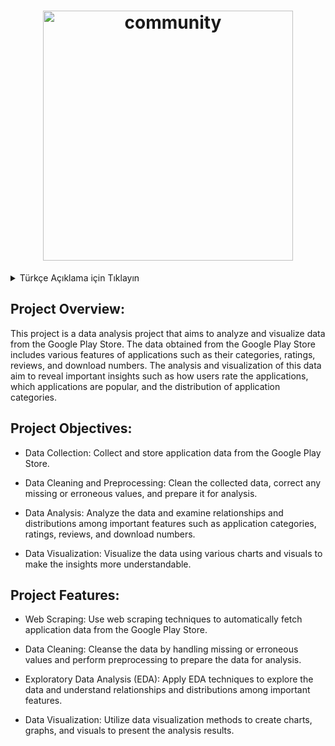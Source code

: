 <h1 align="center">
  <img src="https://cdn.wccftech.com/wp-content/uploads/2021/10/Google_Play_Store_3.jpg" alt="community" height="400"/>
</h1>

<details>
<summary>
Türkçe Açıklama için Tıklayın
</summary>

## Proje Genel Bakış:

Bu proje, Google Play Store'daki verileri analiz etmeyi ve görselleştirmeyi amaçlayan bir veri analizi projesidir. Google Play Store'dan elde edilen veriler, uygulamaların kategorileri, derecelendirmeleri, yorumları, indirme sayıları gibi çeşitli özelliklerini içermektedir. Bu verilerin analizi ve görselleştirilmesi, kullanıcıların uygulamaları nasıl değerlendirdiği, popüler uygulamaların hangileri olduğu ve uygulama kategorilerinin dağılımı gibi önemli bilgileri ortaya çıkarmayı hedeflemektedir.

## Proje Hedefleri:

- Veri Toplama: Google Play Store'dan uygulama verilerini toplamak ve kaydetmek.

- Veri Temizleme ve Ön İşleme: Elde edilen verileri temizlemek, eksik veya hatalı verileri düzeltmek ve analiz için uygun hale getirmek.

- Veri Analizi: Verileri analiz etmek ve uygulama kategorileri, derecelendirmeler, yorumlar, indirme sayıları gibi önemli özellikler arasındaki ilişkileri ve dağılımları incelemek.

- Veri Görselleştirme: Verileri çeşitli grafikler ve görsellerle görselleştirmek ve elde edilen bilgileri daha anlaşılır hale getirmek.

## Proje Özellikleri:

- Web Scraping: Google Play Store'dan uygulama verilerini otomatik olarak çekmek için web scraping yöntemleri kullanmak.

- Veri Temizleme: Elde edilen verilerdeki eksik veya hatalı değerleri temizlemek ve veriyi hazırlamak için ön işleme yapmak.

- Keşifsel Veri Analizi (EDA): Verileri inceleyerek önemli özellikler arasındaki ilişkileri ve dağılımları anlamak için EDA yöntemlerini uygulamak.

- Veri Görselleştirme: Verileri grafikler, çizimler ve görsellerle görselleştirmek ve analiz sonuçlarını sunmak için veri görselleştirme yöntemleri kullanmak.

</details>

## Project Overview:

This project is a data analysis project that aims to analyze and visualize data from the Google Play Store. The data obtained from the Google Play Store includes various features of applications such as their categories, ratings, reviews, and download numbers. The analysis and visualization of this data aim to reveal important insights such as how users rate the applications, which applications are popular, and the distribution of application categories.

## Project Objectives:

- Data Collection: Collect and store application data from the Google Play Store.

- Data Cleaning and Preprocessing: Clean the collected data, correct any missing or erroneous values, and prepare it for analysis.

- Data Analysis: Analyze the data and examine relationships and distributions among important features such as application categories, ratings, reviews, and download numbers.

- Data Visualization: Visualize the data using various charts and visuals to make the insights more understandable.

## Project Features:

- Web Scraping: Use web scraping techniques to automatically fetch application data from the Google Play Store.

- Data Cleaning: Cleanse the data by handling missing or erroneous values and perform preprocessing to prepare the data for analysis.

- Exploratory Data Analysis (EDA): Apply EDA techniques to explore the data and understand relationships and distributions among important features.

- Data Visualization: Utilize data visualization methods to create charts, graphs, and visuals to present the analysis results.
